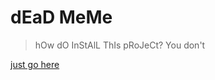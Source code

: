 # dEaD MeMe

> hOw dO InStAlL ThIs pRoJeCt?
You don't

[just go here](https://michael-j-scofield.github.io/bad-meme/)
